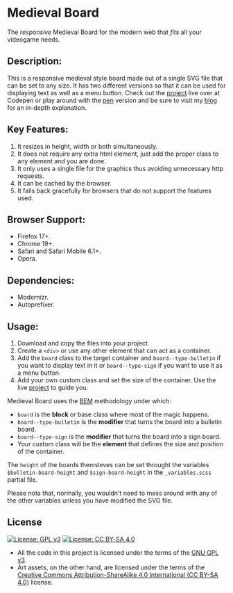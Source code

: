 # Medieval Board
The *responsive* Medieval Board for the modern web that *fits* all your videogame needs.

## Description:
This is a responsive medieval style board made out of a single SVG file that can be set to any size. It has two different versions so that it can be used for displaying text as well as a menu button. Check out the [project] live over at Codepen or play around with the [pen] version and be sure to visit my [blog] for an in-depth explanation.

## Key Features:
1. It resizes in height, width or both simultaneously.
2. It does not require any extra html element, just add the proper  class to any element and you are done.
3. It only uses a single file for the graphics thus avoiding unnecessary http requests.
4. It can be cached by the browser.
5. It falls back gracefully for browsers that do not support the features used.

## Browser Support:
- Firefox 17+.
- Chrome 19+.
- Safari and Safari Mobile 6.1+.
- Opera.

## Dependencies:
- Modernizr.
- Autoprefixer.

## Usage:
1. Download and copy the files into your project.
2. Create a `<div>` or use any other element that can act as a container.
3. Add the `board` class to the target container and `board--type-bulletin` if you want to display text in it or `board--type-sign` if you want to use it as a menu button.
4. Add your own custom class and set the size of the container. Use the live [project] to guide you.

Medieval Board uses the [BEM] methodology under which:

- `board` is the **block** or base class where most of the magic happens.
- `board--type-bulletin` is the **modifier** that turns the board into a bulletin board.
- `board--type-sign` is the **modifier** that turns the board into a sign board.
- Your custom class will be the **element** that defines the size and position of the container.

The `height` of the boards themsleves can be set throught the variables `$bulletin-board-height` and `$sign-board-height` in the `_variables.scss` partial file.

Please nota that, normally, you wouldn't need to mess around with any of the other variables unless you have modified the SVG file.

## License
[![License: GPL v3](https://img.shields.io/badge/License-GPLv3-blue.svg)](https://www.gnu.org/licenses/gpl-3.0)
[![License: CC BY-SA 4.0](https://img.shields.io/badge/License-CC%20BY--SA%204.0-lightgrey.svg)](https://creativecommons.org/licenses/by-sa/4.0/)

- All the code in this project is licensed under the terms of the [GNU GPL v3].
- Art assets, on the other hand, are licensed under the terms of the [Creative Commons Attribution-ShareAlike 4.0 International (CC BY-SA 4.0)][CC BY-SA 4.0] license.




[project]: https://codepen.io/andresangelini/project/editor/Aarxxz
[pen]: https://codepen.io/andresangelini/pen/EXjqRv
[blog]: https://medium.com/@angelini.andres/https-medium-com-angelini-andres-making-a-responsive-medieval-board-with-svg-stacks-chapter-i-f18490364e44
[BEM]: http://getbem.com/
[GNU GPL v3]: https://www.gnu.org/licenses/gpl-3.0
[CC BY-SA 4.0]: https://creativecommons.org/licenses/by-sa/4.0/
